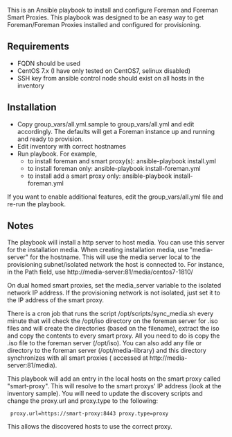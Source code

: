 This is an Ansible playbook to install and configure Foreman and Foreman Smart Proxies. This playbook was designed to be an easy way to get Foreman/Foreman Proxies installed and configured for provisioning.

## Requirements
- FQDN should be used
- CentOS 7.x (I have only tested on CentOS7, selinux disabled)
- SSH key from ansible control node should exist on all hosts in the inventory

## Installation

- Copy group_vars/all.yml.sample to group_vars/all.yml and edit accordingly. The defaults will get a Foreman instance up and running and ready to provision.
- Edit inventory with correct hostnames
- Run playbook. For example, 
    * to install foreman and smart proxy(s): ansible-playbook install.yml
    * to install foreman only: ansible-playbook install-foreman.yml
    * to install add a smart proxy only: ansible-playbook install-foreman.yml
    
If you want to enable additional features, edit the group_vars/all.yml file and re-run the playbook.

## Notes
The playbook will install a http server to host media. You can use this server for the installation media. When creating installation media, use "media-server" for the hostname. This will use the media server local to the provisioning subnet/isolated network the host is connected to. For instance, in the Path field, use http://media-server:81/media/centos7-1810/

On dual homed smart proxies, set the media_server variable to the isolated network IP address. If the provisioning network is not isolated, just set it to the IP address of the smart proxy.

There is a cron job that runs the script /opt/scripts/sync_media.sh every minute that will check the /opt/iso directory on the foreman server for .iso files and will create the directories (based on the filename), extract the iso and  copy the contents to every smart proxy. All you need to do is copy the .iso file to the foreman server (/opt/iso). You can also add any file or directory to the foreman server (/opt/media-library) and this directory synchronizes with all smart proxies ( accessed at http://media-server:81/media).

This playbook will add an entry in the local hosts on the smart proxy called "smart-proxy". This will resolve to the smart proxys' IP address (look at the inventory sample). You will need to update the discovery scripts and change the proxy.url and proxy.type to the following:

     proxy.url=https://smart-proxy:8443 proxy.type=proxy

This allows the discovered hosts to use the correct proxy.
